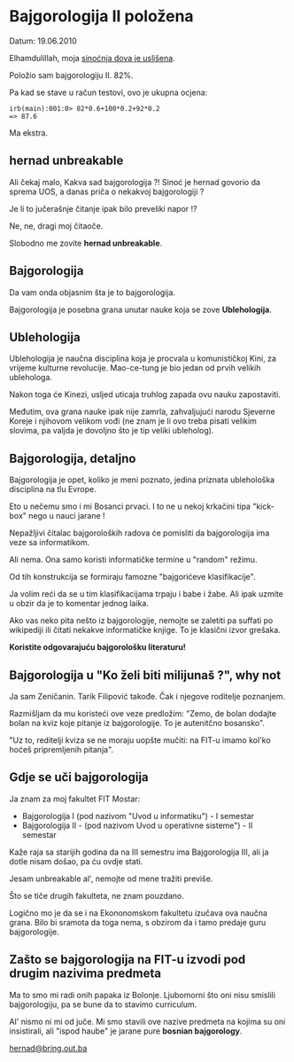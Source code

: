 # Bajgorologija II položena

Datum: 19.06.2010

Elhamdulillah, moja [sinoćnja dova je uslišena](http://github.com/hernad/blog/blob/master/articles/uos-knjiga-1-procitana-20100618.markdown).

Položio sam bajgorologiju II. 82%.

Pa kad se stave u račun testovi, ovo je ukupna ocjena:

    irb(main):001:0> 82*0.6+100*0.2+92*0.2
    => 87.6

Ma ekstra.

## hernad unbreakable

Ali čekaj malo, Kakva sad bajgorologija ?! Sinoć je hernad govorio da sprema UOS, a danas priča o nekakvoj bajgorologiji ?

Je li to jučerašnje čitanje ipak bilo preveliki napor !?

Ne, ne, dragi moj čitaoče.

Slobodno me zovite **hernad unbreakable**.

## Bajgorologija

Da vam onda objasnim šta je to bajgorologija.

Bajgorologija je posebna grana unutar nauke koja se zove **Ublehologija**.

## Ublehologija

Ublehologija je naučna disciplina koja je procvala u komunističkoj Kini, za vrijeme kulturne revolucije.
Mao-ce-tung je bio jedan od prvih velikih ublehologa.

Nakon toga će Kinezi, usljed uticaja truhlog zapada ovu nauku zapostaviti.

Međutim, ova grana nauke ipak nije zamrla, zahvaljujući narodu Sjeverne Koreje i njihovom velikom vođi (ne znam je li ovo treba pisati velikim slovima, pa valjda je dovoljno što je tip veliki ubleholog).

## Bajgorologija, detaljno

Bajgorologija je opet, koliko je meni poznato, jedina priznata ublehološka disciplina na tlu Evrope.

Eto u nečemu smo i mi Bosanci prvaci. I to ne u nekoj krkačini tipa "kick-box" nego u nauci jarane !

Nepažljivi čitalac bajgoroloških radova će pomisliti da bajgorologija ima veze sa informatikom.

Ali nema. Ona samo koristi informatičke termine u "random" režimu.

Od tih konstrukcija se formiraju famozne "bajgorićeve klasifikacije". 

Ja volim reći da se u tim klasifikacijama trpaju i babe i žabe. Ali ipak uzmite u obzir da je to komentar jednog laika.

Ako vas neko pita nešto iz bajgorologije, nemojte se zaletiti pa suffati po wikipediji ili čitati nekakve informatičke knjige. To je klasični izvor grešaka.

**Koristite odgovarajuću bajgorološku literaturu!**

## Bajgorologija u "Ko želi biti milijunaš ?", why not

Ja sam Zeničanin. Tarik Filipović takođe. Čak i njegove roditelje poznanjem.

Razmišljam da mu koristeći ove veze predložim: "Zemo, de bolan dodajte bolan na kviz koje pitanje iz bajgorologije. To je autenitčno bosansko".

"Uz to, reditelji kviza se ne moraju uopšte mučiti: na FIT-u imamo kol'ko hoćeš pripremljenih pitanja".

## Gdje se uči bajgorologija

Ja znam za moj fakultet FIT Mostar:

 * Bajgorologija I  (pod nazivom "Uvod u informatiku") - I semestar
 * Bajgorologija II - (pod nazivom Uvod u operativne sisteme") - II semestar

Kaže raja sa starijih godina da na III semestru ima Bajgorologija III, ali ja dotle nisam došao, pa ću ovdje stati. 

Jesam unbreakable al', nemojte od mene tražiti previše.

Što se tiče drugih fakulteta, ne znam pouzdano.

Logično mo je da se i na Ekononomskom fakultetu izučava ova naučna grana. Bilo bi sramota da toga nema, s obzirom da i tamo predaje guru bajgorologije.

## Zašto se bajgorologija na FIT-u izvodi pod drugim nazivima predmeta

Ma to smo mi radi onih papaka iz Bolonje. Ljubomorni što oni nisu smislili bajgorologiju, pa se bune da to stavimo curriculum.

Al' nismo ni mi od juče. Mi smo stavili ove nazive predmeta na kojima su oni insistirali, ali "ispod haube" je jarane pure **bosnian bajgorology**.



hernad@bring.out.ba





